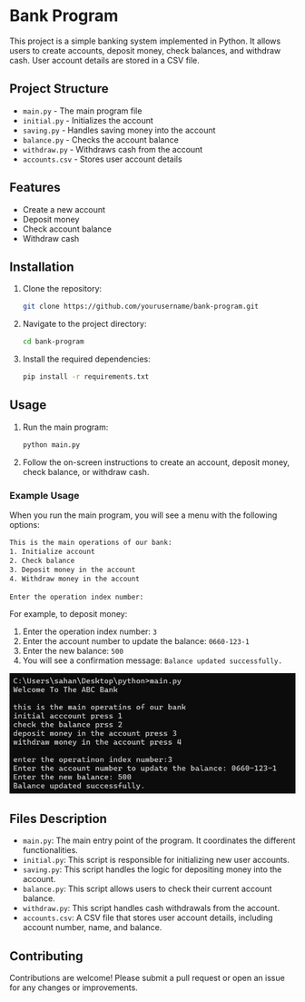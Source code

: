 # Bank Program

This project is a simple banking system implemented in Python. It allows users to create accounts, deposit money, check balances, and withdraw cash. User account details are stored in a CSV file.

## Project Structure
- `main.py` - The main program file
- `initial.py` - Initializes the account
- `saving.py` - Handles saving money into the account
- `balance.py` - Checks the account balance
- `withdraw.py` - Withdraws cash from the account
- `accounts.csv` - Stores user account details

## Features
- Create a new account
- Deposit money
- Check account balance
- Withdraw cash

## Installation
1. Clone the repository:
   ```bash
   git clone https://github.com/yourusername/bank-program.git
   ```
2. Navigate to the project directory:
   ```bash
   cd bank-program
   ```
3. Install the required dependencies:
   ```bash
   pip install -r requirements.txt
   ```

## Usage
1. Run the main program:
   ```bash
   python main.py
   ```
2. Follow the on-screen instructions to create an account, deposit money, check balance, or withdraw cash.

### Example Usage
When you run the main program, you will see a menu with the following options:
```
This is the main operations of our bank:
1. Initialize account
2. Check balance
3. Deposit money in the account
4. Withdraw money in the account

Enter the operation index number: 
```
For example, to deposit money:
1. Enter the operation index number: `3`
2. Enter the account number to update the balance: `0660-123-1`
3. Enter the new balance: `500`
4. You will see a confirmation message: `Balance updated successfully.`

![Example Usage](https://github.com/sahan026/images/blob/main/bank_program.png)

## Files Description
- `main.py`: The main entry point of the program. It coordinates the different functionalities.
- `initial.py`: This script is responsible for initializing new user accounts.
- `saving.py`: This script handles the logic for depositing money into the account.
- `balance.py`: This script allows users to check their current account balance.
- `withdraw.py`: This script handles cash withdrawals from the account.
- `accounts.csv`: A CSV file that stores user account details, including account number, name, and balance.

## Contributing
Contributions are welcome! Please submit a pull request or open an issue for any changes or improvements.
